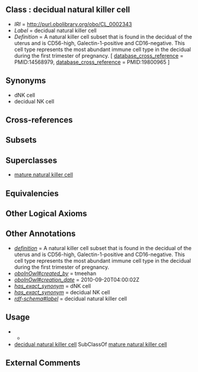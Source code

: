 
## Class : decidual natural killer cell

 * *IRI* = http://purl.obolibrary.org/obo/CL_0002343
 * *Label* = decidual natural killer cell
 * *Definition* = A natural killer cell subset that is found in the decidual of the uterus and is CD56-high, Galectin-1-positive and CD16-negative. This cell type represents the most abundant immune cell type in the decidual during the first trimester of pregnancy. [ [database_cross_reference](../../ef/oboInOwl#hasDbXref.md) = PMID:14568979, [database_cross_reference](../../ef/oboInOwl#hasDbXref.md) = PMID:19800965 ]

## Synonyms

 * dNK cell
 * decidual NK cell

## Cross-references


## Subsets


## Superclasses

 * [mature natural killer cell](../../CL/24/CL_0000824.md)

## Equivalencies


## Other Logical Axioms


## Other Annotations

 * *[definition](../../IAO/15/IAO_0000115.md)* = A natural killer cell subset that is found in the decidual of the uterus and is CD56-high, Galectin-1-positive and CD16-negative. This cell type represents the most abundant immune cell type in the decidual during the first trimester of pregnancy.
 * *[oboInOwl#created_by](../../oboInOwl#created/by/oboInOwl#created_by.md)* = tmeehan
 * *[oboInOwl#creation_date](../../oboInOwl#creation/te/oboInOwl#creation_date.md)* = 2010-09-20T04:00:02Z
 * *[has_exact_synonym](../../ym/oboInOwl#hasExactSynonym.md)* = dNK cell
 * *[has_exact_synonym](../../ym/oboInOwl#hasExactSynonym.md)* = decidual NK cell
 * *[rdf-schema#label](../../el/rdf-schema#label.md)* = decidual natural killer cell

## Usage

 * -
 * [decidual natural killer cell](../../CL/43/CL_0002343.md) SubClassOf [mature natural killer cell](../../CL/24/CL_0000824.md)

## External Comments

